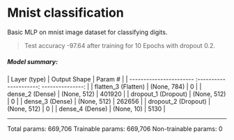 # Mnist classification
Basic MLP on mnist image dataset for classifying digits.

> Test accuracy -97.64 after training for 10 Epochs with dropout 0.2.

##### Model summary: 

| Layer (type)           |      Output Shape     |      Param #   |
| ----------------------- :---------------------: ---------------: |
| flatten_3 (Flatten)    |      (None, 784)      |      0          |
| dense_2 (Dense)        |      (None, 512)      |      401920     |
| dropout_1 (Dropout)    |      (None, 512)      |      0          |
| dense_3 (Dense)        |      (None, 512)      |      262656     |
| dropout_2 (Dropout)    |      (None, 512)      |      0          |
| dense_4 (Dense)        |      (None, 10)       |      5130       |

---

Total params: 669,706
Trainable params: 669,706
Non-trainable params: 0
